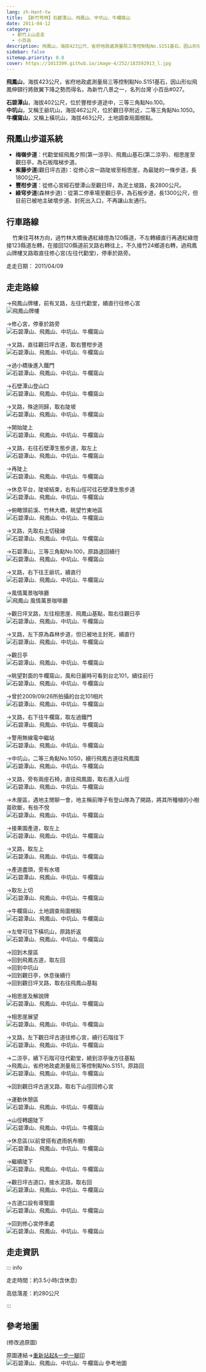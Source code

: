```yaml
---
lang: zh-Hant-tw
title: 【新竹芎林】石碧潭山、飛鳳山、中坑山、牛欄窩山
date: 2011-04-12
category: 
  - 新竹上山走走
  - 小百岳
description: 飛鳳山，海拔423公尺，省府地政處測量局三等控制點No.S151基石，因山形似飛鳳伸頸行將斂翼下降之勢而得名，為新竹八景之一，名列台灣小百岳#027。石碧潭山，海拔402公尺，位於豐柑步道途中。中坑山，又稱王爺坑山，海拔462公尺，位於觀日亭附近。牛欄窩山，又稱上橫坑山，海拔463公尺，土地調查局圖根點。
sidebar: false
sitemap.priority: 0.8
cover: https://1013399.github.io/image-4/252/183592913_l.jpg
---
```


**飛鳳山**，海拔423公尺，省府地政處測量局三等控制點No.S151基石，因山形似飛鳳伸頸行將斂翼下降之勢而得名，為新竹八景之一，名列台灣`小百岳#027。  

**石碧潭山**，海拔402公尺，位於豐柑步道途中，三等三角點No.100。  
**中坑山**，又稱王爺坑山，海拔462公尺，位於觀日亭附近，二等三角點No.1050。  
**牛欄窩山**，又稱上橫坑山，海拔463公尺，土地調查局圖根點。

<!-- more -->

## 飛鳳山步道系統
- **梅嶺步道**：代勸堂經飛鳳夕照(第一涼亭)、飛鳳山基石(第二涼亭)、相思崖至觀日亭，為石板階梯步道。  
- **紫藤步道**(觀日坪古道)：從修心宮一路陡坡至相思崖，為最陡的一條步道，長1800公尺。  
- **豐柑步道**：從修心宮經石壁潭山至觀日坪，為泥土坡路，長2800公尺。  
- **綠穹步道**(森林步道)：從第二停車場至觀日亭，為石板步道，長1300公尺，但目前已被地主破壞步道、封死出入口，不再讓山友通行。

## 行車路線
    竹東往芎林方向，過竹林大橋後遇紅綠燈為120縣道，不左轉續直行再遇紅綠燈接123縣道左轉，在接回120縣道前叉路右轉往上，不久接竹24鄉道右轉，過飛鳳山牌樓叉路取直往修心宮(左往代勸堂)，停車於路旁。

走走日期： 2011/04/09

## 走走路線
→飛鳳山牌樓，前有叉路，左往代勸堂，續直行往修心宮  
![飛鳳山牌樓](https://1013399.github.io/image-4/252/183592910_l.jpg)

→修心宮，停車於路旁  
![石碧潭山、飛鳳山、中坑山、牛欄窩山](https://1013399.github.io/image-4/252/183592918_l.jpg)

→叉路，直往觀日坪古道，取右豐柑步道  
![石碧潭山、飛鳳山、中坑山、牛欄窩山](https://1013399.github.io/image-4/252/183592922_l.jpg)

→過小橋後進入鐵門  
![石碧潭山、飛鳳山、中坑山、牛欄窩山](https://1013399.github.io/image-4/252/183592923_l.jpg)

→石壁潭山登山口  
![石碧潭山、飛鳳山、中坑山、牛欄窩山](https://1013399.github.io/image-4/252/183592931_l.jpg)

→叉路，殊途同歸，取右陡坡  
![石碧潭山、飛鳳山、中坑山、牛欄窩山](https://1013399.github.io/image-4/252/183592933_l.jpg)

→開始陡上  
![石碧潭山、飛鳳山、中坑山、牛欄窩山](https://1013399.github.io/image-4/252/183592936_l.jpg)

→叉路，右往石壁潭生態步道，取左上  
![石碧潭山、飛鳳山、中坑山、牛欄窩山](https://1013399.github.io/image-4/252/183592938_l.jpg)

→再陡上  
![石碧潭山、飛鳳山、中坑山、牛欄窩山](https://1013399.github.io/image-4/252/183592940_l.jpg)

→休息平台，陡坡結束，右有山徑可往石壁潭生態步道  
![石碧潭山、飛鳳山、中坑山、牛欄窩山](https://1013399.github.io/image-4/252/183592942_l.jpg)

→俯瞰頭前溪、竹林大橋，眺望竹東地區  
![石碧潭山、飛鳳山、中坑山、牛欄窩山](https://1013399.github.io/image-4/252/183592945_l.jpg)

→叉路，先取右上切稜線  
![石碧潭山、飛鳳山、中坑山、牛欄窩山](https://1013399.github.io/image-4/252/183592948_l.jpg)

→石碧潭山，三等三角點No.100，原路退回續行  
![石碧潭山、飛鳳山、中坑山、牛欄窩山](https://1013399.github.io/image-4/252/183592951_l.jpg)

→叉路，右下往王爺坑，續直行  
![石碧潭山、飛鳳山、中坑山、牛欄窩山](https://1013399.github.io/image-4/252/183592954_l.jpg)

→風情萬景咖啡廳  
![飛鳳山 風情萬景咖啡廳](https://1013399.github.io/image-4/252/183592956_l.jpg)

→觀日坪叉路，左往相思崖、飛鳳山基點，取右往觀日亭  
![石碧潭山、飛鳳山、中坑山、牛欄窩山](https://1013399.github.io/image-4/252/183592962_l.jpg)

→叉路，左下原為森林步道，但已被地主封死，續直行  
![石碧潭山、飛鳳山、中坑山、牛欄窩山](https://1013399.github.io/image-4/252/183592975_l.jpg)

→觀日亭  
![石碧潭山、飛鳳山、中坑山、牛欄窩山](https://1013399.github.io/image-4/252/183592981_l.jpg)

→眺望對面的牛欄窩山，風和日麗時可看到台北101，續往前行  
![石碧潭山、飛鳳山、中坑山、牛欄窩山](https://1013399.github.io/image-4/252/183593031_l.jpg)

→曾於2009/09/26所拍攝的台北101相片  
![石碧潭山、飛鳳山、中坑山、牛欄窩山](https://1013399.github.io/image-4/252/183592913_l.jpg)

→叉路，右下往牛欄窩，取左過鐵門  
![石碧潭山、飛鳳山、中坑山、牛欄窩山](https://1013399.github.io/image-4/252/183592984_l.jpg)

→警用無線電中繼站  
![石碧潭山、飛鳳山、中坑山、牛欄窩山](https://1013399.github.io/image-4/252/183592989_l.jpg)

→中坑山，二等三角點No.1050，續行飛鳳古道往飛鳳園  
![石碧潭山、飛鳳山、中坑山、牛欄窩山](https://1013399.github.io/image-4/252/183592993_l.jpg)

→叉路，旁有兩座石椅，直往飛鳳園，取右進入山徑  
![石碧潭山、飛鳳山、中坑山、牛欄窩山](https://1013399.github.io/image-4/252/183592997_l.jpg)

→木屋區，遇地主閒聊一會，地主稱前陣子有登山隊為了開路，將其所種植的小樹苗砍斷，有些不悅  
![石碧潭山、飛鳳山、中坑山、牛欄窩山](https://1013399.github.io/image-4/252/183593026_l.jpg)

→接果園產道，取左上  
![石碧潭山、飛鳳山、中坑山、牛欄窩山](https://1013399.github.io/image-4/252/183593002_l.jpg)

→叉路，取左上  
![石碧潭山、飛鳳山、中坑山、牛欄窩山](https://1013399.github.io/image-4/252/183593008_l.jpg)

→產道盡頭，旁有水塔  
![石碧潭山、飛鳳山、中坑山、牛欄窩山](https://1013399.github.io/image-4/252/183593013_l.jpg)

→取左上切  
![石碧潭山、飛鳳山、中坑山、牛欄窩山](https://1013399.github.io/image-4/252/183593016_l.jpg)

→牛欄窩山，土地調查局圖根點  
![石碧潭山、飛鳳山、中坑山、牛欄窩山](https://1013399.github.io/image-4/252/183593025_l.jpg)

→左彎可往下橫坑山，原路折返  
![石碧潭山、飛鳳山、中坑山、牛欄窩山](https://1013399.github.io/image-4/252/183593020_l.jpg)

→回到木屋區  
→回到飛鳳古道，取左回  
→回到中坑山  
→回到觀日亭，休息後續行  
→回到觀日坪叉路，取右往飛鳳山基點

→相思崖及解說牌  
![石碧潭山、飛鳳山、中坑山、牛欄窩山](https://1013399.github.io/image-4/252/183592968_l.jpg)

→相思崖展望  
![石碧潭山、飛鳳山、中坑山、牛欄窩山](https://1013399.github.io/image-4/252/183592969_l.jpg)

→叉路，左下觀日坪古道往修心宮，續行石階往下  
![石碧潭山、飛鳳山、中坑山、牛欄窩山](https://1013399.github.io/image-4/252/183592971_l.jpg)

→二涼亭，續下石階可往代勸堂，繞到涼亭後方往基點  
→飛鳳山，省府地政處測量局三等控制點No.S151，原路回  
![石碧潭山、飛鳳山、中坑山、牛欄窩山](https://1013399.github.io/image-4/252/183592978_l.jpg)

→回到觀日坪古道叉路，取右下山徑回修心宮

→運動休憩區  
![石碧潭山、飛鳳山、中坑山、牛欄窩山](https://1013399.github.io/image-4/252/183593034_l.jpg)

→山徑轉趨陡下  
![石碧潭山、飛鳳山、中坑山、牛欄窩山](https://1013399.github.io/image-4/252/183593041_l.jpg)

→休息區(以前曾搭有遮雨帆布棚)  
![石碧潭山、飛鳳山、中坑山、牛欄窩山](https://1013399.github.io/image-4/252/183593046_l.jpg)

→繼續陡下  
![石碧潭山、飛鳳山、中坑山、牛欄窩山](https://1013399.github.io/image-4/252/183593052_l.jpg)

→觀日坪古道口，接水泥路，取右回  
![石碧潭山、飛鳳山、中坑山、牛欄窩山](https://1013399.github.io/image-4/252/183593055_l.jpg)

→古道口設有導覽圖  
![石碧潭山、飛鳳山、中坑山、牛欄窩山](https://1013399.github.io/image-4/252/183593059_l.jpg)

→回到修心宮停車處  
![石碧潭山、飛鳳山、中坑山、牛欄窩山](https://1013399.github.io/image-4/252/183592900_l.jpg)


## 走走資訊

::: info

走走時間：約3.5小時(含休息)

高低落差：約280公尺

:::

## 參考地圖
(修改過原圖)  

原圖連結→[重新站起&一步一腳印](http://blog.xuite.net/yang5757/blog/41551569)  
![石碧潭山、飛鳳山、中坑山、牛欄窩山 參考地圖](https://1013399.github.io/image-4/252/183593229_l.jpg)